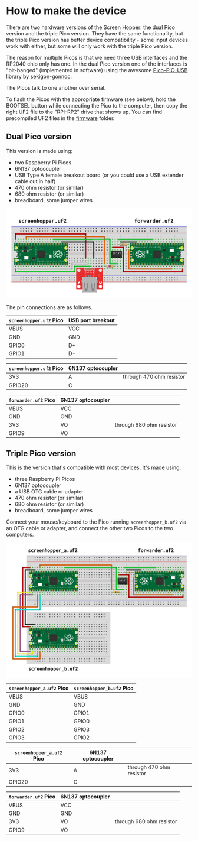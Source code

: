 # How to make the device

There are two hardware versions of the Screen Hopper: the dual Pico version and the triple Pico version. They have the same functionality, but the triple Pico version has better device compatibility - some input devices work with either, but some will only work with the triple Pico version.

The reason for multiple Picos is that we need three USB interfaces and the RP2040 chip only has one. In the dual Pico version one of the interfaces is "bit-banged" (implemented in software) using the awesome [Pico-PIO-USB](https://github.com/sekigon-gonnoc/Pico-PIO-USB) library by [sekigon-gonnoc](https://github.com/sekigon-gonnoc).

The Picos talk to one another over serial.

To flash the Picos with the appropriate firmware (see below), hold the BOOTSEL button while connecting the Pico to the computer, then copy the right UF2 file to the "RPI-RP2" drive that shows up. You can find precompiled UF2 files in the [firmware](firmware) folder.

## Dual Pico version

This version is made using:

* two Raspberry Pi Picos
* 6N137 optocoupler
* USB Type A female breakout board (or you could use a USB extender cable cut in half)
* 470 ohm resistor (or similar)
* 680 ohm resistor (or similar)
* breadboard, some jumper wires

![Dual Pico version breadboard diagram](images/breadboard-dual.png)

The pin connections are as follows.

| `screenhopper.uf2` Pico | USB port breakout |
| --- | --- |
| VBUS | VCC |
| GND | GND |
| GPIO0 | D+ |
| GPIO1 | D- |

| `screenhopper.uf2` Pico | 6N137 optocoupler | |
| --- | --- | --- |
| 3V3 | A | through 470 ohm resistor |
| GPIO20 | C | |

| `forwarder.uf2` Pico | 6N137 optocoupler | |
| --- | --- | --- |
| VBUS | VCC | |
| GND | GND | |
| 3V3 | VO | through 680 ohm resistor |
| GPIO9 | VO | |

## Triple Pico version

This is the version that's compatible with most devices. It's made using:

* three Raspberry Pi Picos
* 6N137 optocoupler
* a USB OTG cable or adapter
* 470 ohm resistor (or similar)
* 680 ohm resistor (or similar)
* breadboard, some jumper wires

Connect your mouse/keyboard to the Pico running `screenhopper_b.uf2` via an OTG cable or adapter, and connect the other two Picos to the two computers.

![Triple Pico version breadboard diagram](images/breadboard-triple.png)

| `screenhopper_a.uf2` Pico | `screenhopper_b.uf2` Pico |
| --- | --- |
| VBUS | VBUS |
| GND | GND |
| GPIO0 | GPIO1 |
| GPIO1 | GPIO0 |
| GPIO2 | GPIO3 |
| GPIO3 | GPIO2 |

| `screenhopper_a.uf2` Pico | 6N137 optocoupler | |
| --- | --- | --- |
| 3V3 | A | through 470 ohm resistor |
| GPIO20 | C | |

| `forwarder.uf2` Pico | 6N137 optocoupler | |
| --- | --- | --- |
| VBUS | VCC | |
| GND | GND | |
| 3V3 | VO | through 680 ohm resistor |
| GPIO9 | VO | |
